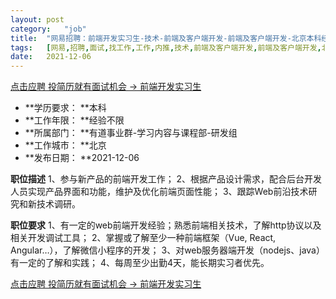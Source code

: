 ```yaml
---
layout:	post
category:	"job"
title:	"网易招聘：前端开发实习生-技术-前端及客户端开发-前端及客户端开发-北京本科经验不限"
tags:	[网易,招聘,面试,找工作,工作,内推,技术,前端及客户端开发,前端及客户端开发,北京,本科,经验不限]
date:	2021-12-06
---
```


[点击应聘 投简历就有面试机会 -> 前端开发实习生](http://mobile.bole.netease.com/bole/boleDetail?id=14792&employeeId=346f03c3cda5f04c&key=all)



- **学历要求： **本科
- **工作年限： **经验不限
- **所属部门： **有道事业群-学习内容与课程部-研发组
- **工作城市： **北京
- **发布日期： **2021-12-06



**职位描述**
1、参与新产品的前端开发工作；
2、根据产品设计需求，配合后台开发人员实现产品界面和功能，维护及优化前端页面性能；
3、跟踪Web前沿技术研究和新技术调研。



**职位要求**
1、有一定的web前端开发经验；熟悉前端相关技术，了解http协议以及相关开发调试工具； 
2、掌握或了解至少一种前端框架（Vue, React, Angular…），了解微信小程序的开发；
3、对web服务器端开发（nodejs、java）有一定的了解和实践； 
4、每周至少出勤4天，能长期实习者优先。



[点击应聘 投简历就有面试机会 -> 前端开发实习生](http://mobile.bole.netease.com/bole/boleDetail?id=14792&employeeId=346f03c3cda5f04c&key=all)
